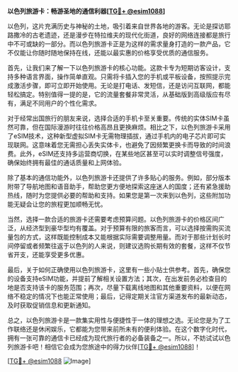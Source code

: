 **以色列旅游卡：畅游圣地的通信利器[[TG💪+ @esim1088](https://t.me/s/esim1088)]**

以色列，这片充满历史与神秘的土地，吸引着来自世界各地的游客。无论是探访耶路撒冷的古老遗迹，还是漫步在特拉维夫的现代化街道，良好的网络连接都是旅行中不可或缺的一部分。而以色列旅游卡正是为这样的需求量身打造的一款产品，它不仅能让你随时随地保持在线，还能以最实惠的价格享受优质的通信服务。

首先，让我们来了解一下以色列旅游卡的核心功能。这款卡专为短期访客设计，支持多种语言界面，操作简单直观。只需将卡插入您的手机或平板设备，按照提示完成激活步骤，即可立即开始使用。无论是打电话、发短信，还是访问互联网，都能轻松搞定。特别值得一提的是，它的流量套餐非常灵活，从基础版到高级版应有尽有，满足不同用户的个性化需求。

对于经常出国旅行的朋友来说，选择合适的手机卡至关重要。传统的实体SIM卡虽然可靠，但在国际漫游时往往价格高昂且更换麻烦。相比之下，以色列旅游卡采用了eSIM技术，这种新型虚拟SIM卡无需物理插拔，通过手机内的电子芯片即可实现联网。这意味着您无需担心丢失实体卡，也避免了因频繁更换卡而导致的时间浪费。此外，eSIM还支持多运营商切换，在某些地区甚至可以实时调整信号强度，确保始终拥有最佳的通话质量和上网体验。

除了基本的通信功能外，以色列旅游卡还提供了许多贴心的服务。例如，部分版本附带了导航地图和语音助手，帮助您更方便地探索这座迷人的国度；还有紧急援助热线，随时为您提供必要的帮助和支持。如果您是第一次来到以色列，这些附加功能无疑会让您的旅程更加顺畅无忧。

当然，选择一款合适的旅游卡还需要考虑预算问题。以色列旅游卡的价格区间广泛，从经济型到豪华型均有覆盖。对于预算有限的旅客而言，可以选择按需购买流量包的方式，这样既能控制成本又能根据实际需要调整用量。而对于那些计划长时间停留或者频繁往返于以色列的人来说，则建议选购长期有效的套餐，这样不仅节省开支，还能享受更多优惠。

最后，关于如何正确使用以色列旅游卡，这里有一些小贴士供参考。首先，确保您的设备支持eSIM功能，并提前了解相关设置方法；其次，在出发前务必检查目的地是否支持该卡的服务范围；再次，尽量下载离线地图和其他重要资料，以便在网络不稳定的情况下也能正常使用；最后，记得定期关注官方渠道发布的最新动态，及时获取促销信息和更新通知。

总之，以色列旅游卡是一款集实用性与便捷性于一体的理想之选。无论您是为了工作联络还是休闲娱乐，它都能为您带来前所未有的便利体验。在这个数字化时代，拥有一张可靠的通信卡已经成为现代旅行者的必备装备之一。所以，不妨试试以色列旅游卡吧！相信它会成为您旅途中的得力伙伴[[TG💪+ @esim1088](https://t.me/s/esim1088)]！

[[TG💪+ @esim1088](https://t.me/s/esim1088) ![Image](https://i.postimg.cc/4NQfJmqS/Snipaste-2025-05-13-00-14-12.png)]